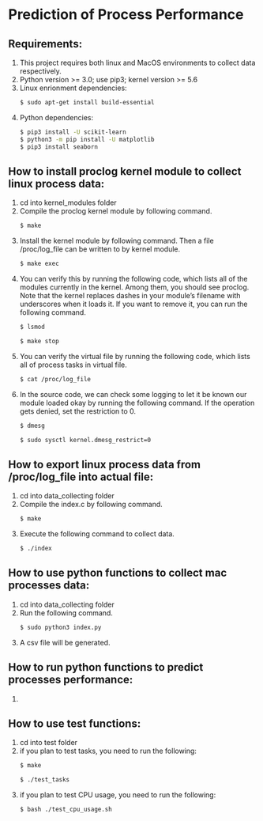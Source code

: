 # Prediction of Process Performance

## Requirements:
1. This project requires both linux and MacOS environments to collect data respectively.
2. Python version >= 3.0; use pip3; kernel version >= 5.6
3. Linux enrionment dependencies:
	```sh
	$ sudo apt-get install build-essential
	```
4. Python dependencies:
	```sh
   $ pip3 install -U scikit-learn
   $ python3 -m pip install -U matplotlib
   $ pip3 install seaborn
	```

## How to install proclog kernel module to collect linux process data:
1. cd into kernel_modules folder
2. Compile the proclog kernel module by following command.
   ```sh
   $ make
   ```
3. Install the kernel module by following command. Then a file /proc/log_file can be written to by kernel module.
   ```sh
   $ make exec
   ```  
4. You can verify this by running the following code, which lists all of the modules currently in the kernel. Among them, you should see proclog. Note that the kernel replaces dashes in your module’s filename with underscores when it loads it. If you want to remove it, you can run the following command. 
   ```sh
   $ lsmod
   ```
   ```sh
   $ make stop
   ```
5. You can verify the virtual file by running the following code, which lists all of process tasks in virtual file.
   ```sh
   $ cat /proc/log_file
   ```
6. In the source code, we can check some logging to let it be known our module loaded okay by running the following command. If the operation gets denied, set the restriction to 0.  
   ```sh
   $ dmesg 
   ```
   ```sh
   $ sudo sysctl kernel.dmesg_restrict=0
   ```

## How to export linux process data from /proc/log_file into actual file:   
1. cd into data_collecting folder
2. Compile the index.c by following command.
   ```sh
   $ make
   ```
3. Execute the following command to collect data.   
   ```sh
   $ ./index 
   ```

## How to use python functions to collect mac processes data:
1. cd into data_collecting folder   
2. Run the following command. 
   ```sh
   $ sudo python3 index.py
   ```
3. A csv file will be generated.

## How to run python functions to predict processes performance:
1. 

## How to use test functions:
1. cd into test folder
2. if you plan to test tasks, you need to run the following:
   ```sh
   $ make
   ```
   ```sh
   $ ./test_tasks
   ```
3. if you plan to test CPU usage, you need to run the following:
   ```sh
   $ bash ./test_cpu_usage.sh
   ``` 

 